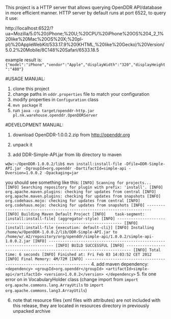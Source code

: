 This project is a HTTP server that allows querying OpenDDR API/database in more efficient manner.
HTTP server by default runs at port 6522,
to query it use:

http://localhost:6522/?ua=Mozilla/5.0%20(iPhone;%20U;%20CPU%20iPhone%20OS%204_2_1%20like%20Mac%20OS%20X;%20pl-pl)%20AppleWebKit/533.17.9%20(KHTML,%20like%20Gecko)%20Version/5.0.2%20Mobile/8C148%20Safari/6533.18.5

example result is:
`{"model":"iPhone","vendor":"Apple","displayWidth":"320","displayHeight":"480"}` 

#USAGE MANUAL:
1. clone this project
2. change paths in `oddr.properties` file to match your configuration
3. modify properties in `Configuration` class
4. `mvn package` it
5. run `java -cp target/openddr-http.jar pl.nk.warehouse.openddr.OpenDDRServer`

#DEVELOPMENT MANUAL:

1. download OpenDDR-1.0.0.2.zip from http://openddr.org

2. unpack it

3. add DDR-Simple-API.jar from lib directory to maven

`w@w:~/OpenDDR-1.0.0.2/lib$ mvn install:install-file -Dfile=DDR-Simple-API.jar -DgroupId=org.openddr -DartifactId=simple-api -Dversion=1.0.0.2 -Dpackaging=jar`

you should see something like this:
`
[INFO] Scanning for projects...
[INFO] Searching repository for plugin with prefix: 'install'.
[INFO] org.apache.maven.plugins: checking for updates from central
[INFO] org.apache.maven.plugins: checking for updates from snapshots
[INFO] org.codehaus.mojo: checking for updates from central
[INFO] org.codehaus.mojo: checking for updates from snapshots
[INFO] ------------------------------------------------------------------------
[INFO] Building Maven Default Project
[INFO]    task-segment: [install:install-file] (aggregator-style)
[INFO] ------------------------------------------------------------------------
[INFO] [install:install-file {execution: default-cli}]
[INFO] Installing /home/w/OpenDDR-1.0.0.2/lib/DDR-Simple-API.jar to /home/w/.m2/repository/org/openddr/simple-api/1.0.0.2/simple-api-1.0.0.2.jar
[INFO] ------------------------------------------------------------------------
[INFO] BUILD SUCCESSFUL
[INFO] ------------------------------------------------------------------------
[INFO] Total time: 6 seconds
[INFO] Finished at: Fri Feb 03 14:03:52 CET 2012
[INFO] Final Memory: 4M/72M
[INFO] ------------------------------------------------------------------------
`
4. add maven dependency:
`
<dependency>
	<groupId>org.openddr</groupId>
	<artifactId>simple-api</artifactId>
	<version>1.0.0.2</version>
</dependency>
`
5. fix one error on in VocabularyHolder class (change import from `import org.apache.commons.lang.ArrayUtils` to `import org.apache.commons.lang3.ArrayUtils`)

6. note that resource files (xml files with attributes) are not included with this release, they are located in resources directory in previously unpacked archive

